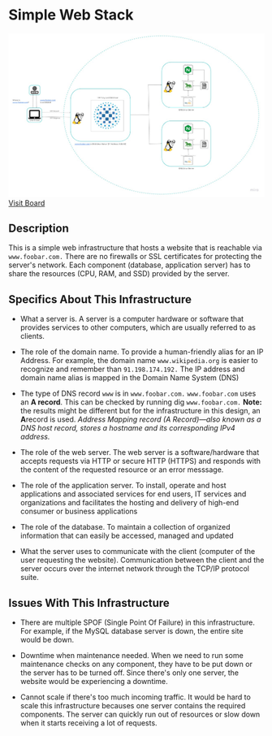 # **Simple Web Stack**
![0-simple_web_stack](https://raw.githubusercontent.com/E-buez/alx-system_engineering-devops/master/0x09-web_infrastructure_design/1-distributed_web_infrastructure.jpg)
[Visit Board](https://miro.com/app/board/uXjVMZCiJUw=/)

## Description
This is a simple web infrastructure that hosts a website that is reachable via `www.foobar.com.` There are no firewalls or SSL certificates for protecting the server's network. Each component (database, application server) has to share the resources (CPU, RAM, and SSD) provided by the server.

## Specifics About This Infrastructure
* What a server is.
  A server is a computer hardware or software that provides services to other computers, which are usually referred to as clients.

* The role of the domain name.
  To provide a human-friendly alias for an IP Address. For example, the domain name `www.wikipedia.org` is easier to recognize and 
  remember than `91.198.174.192.` The IP address and domain name alias is mapped in the Domain Name System (DNS)

* The type of DNS record `www` is in `www.foobar.com.`
  `www.foobar.com` uses an **A record**. This can be checked by running dig `www.foobar.com.`
  **Note:** the results might be different but for the infrastructure in this design, an **A**record is used.
  _Address Mapping record (A Record)—also known as a DNS host record, stores a hostname and its corresponding IPv4 address._

* The role of the web server.
  The web server is a software/hardware that accepts requests via HTTP or secure HTTP (HTTPS) and responds with the content of the 
  requested resource or an error messsage.

* The role of the application server.
  To install, operate and host applications and associated services for end users, IT services and organizations and facilitates the hosting and delivery of high-end       consumer or business applications

* The role of the database.
  To maintain a collection of organized information that can easily be accessed, managed and updated

* What the server uses to communicate with the client (computer of the user requesting the website).
  Communication between the client and the server occurs over the internet network through the TCP/IP protocol suite.

## Issues With This Infrastructure
* There are multiple SPOF (Single Point Of Failure) in this infrastructure.
  For example, if the MySQL database server is down, the entire site would be down.

* Downtime when maintenance needed.
  When we need to run some maintenance checks on any component, they have to be put down or the server has to be turned off. Since 
  there's only one server, the website   would be experiencing a downtime.

* Cannot scale if there's too much incoming traffic.
  It would be hard to scale this infrastructure becauses one server contains the required components. The server can quickly run out of 
  resources or slow down when it   starts receiving a lot of requests.

